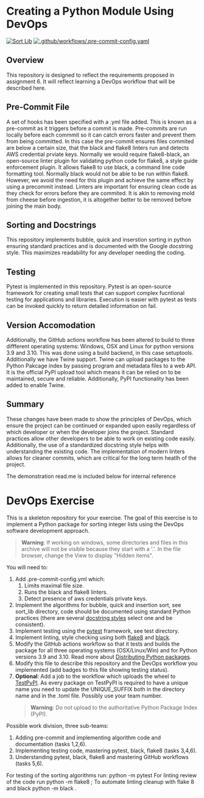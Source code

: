 # Creating a Python Module Using DevOps

[![Sort Lib](https://github.com/SamWaggoner/python_package_example/actions/workflows/main.yml/badge.svg)](https://github.com/SamWaggoner/python_package_example/actions/workflows/main.yml)
[![.github/workflows/.pre-commit-config.yaml](https://github.com/SamWaggoner/python_package_example/actions/workflows/.pre-commit-config.yaml/badge.svg)](https://github.com/SamWaggoner/python_package_example/actions/workflows/.pre-commit-config.yaml)

## Overview
This repository is designed to reflect the requirements proposed in assignment 6. It will reflect learning a DevOps workflow that will be described here.

## Pre-Commit File
A set of hooks has been specified with a .yml file added. This is known as a pre-commit as it triggers before a commit is made. Pre-commits are run locally before each commmit so it can catch errors faster and prevent them from being committed.
In this case the pre-commit ensures files commited are below a certain size, that the black and flake8 linters run and detects AWS credential prviate keys.
Normally we would require flake8-black, an open-source linter plugin for validating python code for flake8, a style guide enforcement plugin. It allows flake8 to use black, a command line code formatting tool. Normally black would not be able to be run within flake8. However, we avoid the need for this plugin and achieve the same effect by using a precommit instead.
Linters are important for ensuring clean code as they check for errors before they are commited. It is akin to removing mold from cheese before ingestion, it is altogether better to be removed before joining the main body.

## Sorting and Docstrings
This repository implements bubble, quick and inserstion sorting in python ensuring standard practices and is documented with the Google docstring style. This maximizes readability for any developer needing the coding.

## Testing
Pytest is implemented in this repository. Pytest is an open-source framework for creating small tests that can support complex fucntional testing for applications and libraries. Execution is easier with pytest as tests can be invoked quickly to return detailed information on fail.

## Version Accomodation
Additionally, the GitHub actions workflow has been altered to build to three diffferent operating systems: Windows, OSX and Linux for python versions 3.9 and 3.10. This was done using a build backend, in this case setuptools. Additionally we have Twine support. Twine can upload packages to the Python Pakcage index by passing program and metadata files to a web API. It is the official PyPI upload tool which means it can be relied on to be maintained, secure and reliable. Additionally, PyPI functionality has been added to enable Twine.

## Summary
These changes have been made to show the principles of DevOps, which ensure the project can be continued or expanded upon easily regardless of which developer or when the developer joins the project. Standard practices allow other developers to be able to work on existing code easily. Additionally, the use of a standardized docstring style helps with understanding the existing code. The implementation of modern linters allows for cleaner commits, which are critical for the long term heatlh of the project.








The demonstration read.me is included below for internal reference
# DevOps Exercise

This is a skeleton repository for your exercise. 
The goal of this exercise is to implement a Python package for sorting integer 
lists using the DevOps software development approach.

> **Warning**: If working on windows, some directories and files in this archive
will not be visible because they start with a '.'. In the file browser, change 
the View to display "Hidden items".

You will need to:
1. Add .pre-commit-config.yml which:  
    1. Limits maximal file size.
    1. Runs the black and flake8 linters.
    1. Detect presence of aws credentials private keys.    
2. Implement the algorithms for bubble, quick and insertion sort, see sort_lib directory,
code should be documented using standard Python practices (there are several [docstring 
styles](https://stackoverflow.com/questions/3898572/what-is-the-standard-python-docstring-format)
select one and be consistent).
3. Implement testing using the [pytest](https://docs.pytest.org/en/6.2.x/) framework, see test directory.
4. Implement linting, style checking using both [flake8](https://flake8.pycqa.org/en/latest/) and 
[black](https://black.readthedocs.io/en/stable/). 
5. Modify the GitHub actions workflow so that it tests and builds the package for all 
three operating systems (OSX/Linux/Win) and for Python versions 3.9 and 3.10. Read more about [Distributing Python packages](https://docs.python.org/3/distributing/index.html).
6. Modify this file to describe this repository and the DevOps workflow you implemented (add badges to this file showing testing status).
7. **Optional**: Add a job to the workflow which uploads the wheel to [TestPyPI](https://test.pypi.org/). As every package on TestPyPI is required to have a unique name you need to update the UNIQUE_SUFFIX both in the directory name and in the .toml file. Possibly use your team number.
    >**Warning**: Do not upload to the authoritative Python Package Index (PyPI).  


Possible work division, three sub-teams:
1. Adding pre-commit and implementing algorithm code and documentation (tasks 1,2,6).
1. Implementing testing code, mastering pytest, black, flake8 (tasks 3,4,6).
1. Understanding pytest, black, flake8 and mastering GitHub workflows (tasks 5,6).



For testing of the sorting algorithms run: python -m pytest 
For linting review of the code run python -m flake8 ; 
To automate linting cleanup with flake 8 and black python -m black .
